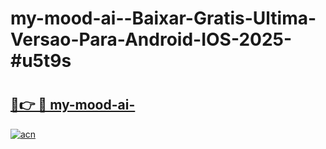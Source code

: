 # my-mood-ai--Baixar-Gratis-Ultima-Versao-Para-Android-IOS-2025-#u5t9s

# <h2><a href="https://ainizakaria.my?title=my-mood-ai-&ref=24M">🔗👉 🔴 my-mood-ai-</a></h2>

[![acn](https://github.com/user-attachments/assets/0f9c940e-d8b0-45ae-aac7-cd30a18b3e1c)](https://ainizakaria.my?title=my-mood-ai-&ref=24M)

